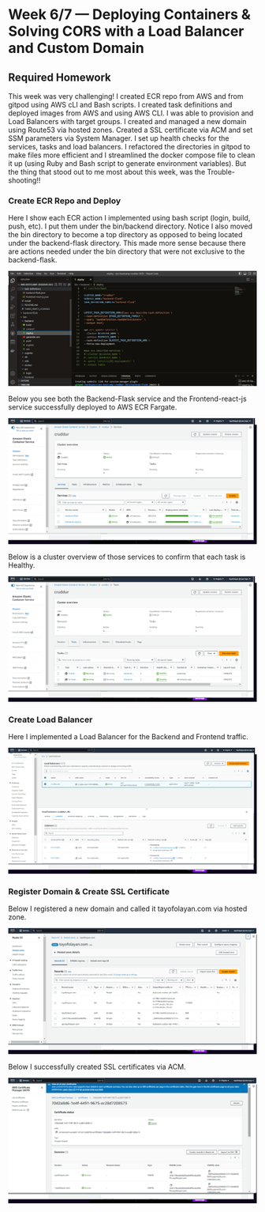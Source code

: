# Week 6/7 — Deploying Containers & Solving CORS with a Load Balancer and Custom Domain

## Required Homework
This week was very challenging! I created ECR repo from AWS and from gitpod using AWS cLI and Bash scripts. I created task definitions and deployed images from AWS and using AWS CLI. I was able to provision and Load Balancers with target groups. I created and managed a new domain using Route53 via hosted zones. Created a SSL certificate via ACM and set SSM parameters via System Manager. I set up health checks for the services, tasks and load balancers. I refactored the directories in gitpod to make files more efficient and I streamlined the docker compose file to clean it up (using Ruby and Bash script to generate environment variables). But the thing that stood out to me most about this week, was the Trouble-shooting!!

### Create ECR Repo and Deploy 
Here I show each ECR action I implemented using bash script (login, build, push, etc). I put them under the bin/backend directory. Notice I also moved the bin directory to become a top directory as opposed to being located under the backend-flask directory. This made more sense because there are actions needed under the bin directory that were not exclusive to the backend-flask. 

![screenshot of ECR actions](assets/bash-script-ecr-actions.png)

Below you see both the Backend-Flask service and the Frontend-react-js service successfully deployed to AWS ECR Fargate.

![screenshot of AWS services deployed](assets/Deploy-Backend-and-Frontend-Services-Fargate.png)

Below is a cluster overview of those services to confirm that each task is Healthy.

![screenshot of services healthy](assets/Fargate-HEALTHY-backend-frontend.png)

### Create Load Balancer
Here I implemented a Load Balancer for the Backend and Frontend traffic.

![screenshot of Load Balancer](assets/LoadBalancers-Backend-Frontend.png)

### Register Domain & Create SSL Certificate
Below I registered a new domain and called it tayofolayan.com via hosted zone.

![screenshot of tayofolayan-com](assets/Register-Domain-Route-53.png)

Below I successfully created SSL certificates via ACM.

![screenshot of SSL Certificate](assets/SSL-Certificate-ACM.png)
